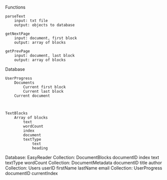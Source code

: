 Functions

    parseText
        input: txt file
        output: objects to database

    getNextPage
        input: document, first block
        output: array of blocks

    getPrevPage
        input: document, last block
        output: array of blocks

Database

    UserProgress
        Documents
            Current first block
            Current last block
        Current document



    TextBlocks
        Array of blocks
            text
            wordCount
            index
            document
            textType
                text
                heading

Database: EasyReader
    Collection: DocumentBlocks
        documentID
        index
        text
        textType
        wordCount
    Collection: DocumentMetadata
        documentID
        title
        author
    Collection: Users
        userID
        firstName
        lastName
        email
    Collection: UserProgress
        documentID
        currentIndex